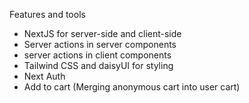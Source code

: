 Features and tools

- NextJS for server-side and client-side
- Server actions in server components
- server actions in client components
- Tailwind CSS and daisyUI for styling
- Next Auth
- Add to cart (Merging anonymous cart into user cart)
